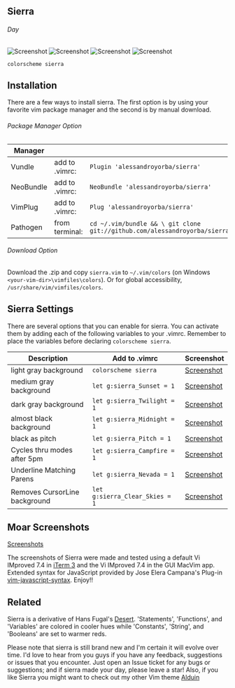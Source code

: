 Sierra
------
###### Day 
![Screenshot](https://cloud.githubusercontent.com/assets/11221489/19173399/ff373be8-8bdb-11e6-9ef0-0ec46c7f0d5b.png)
![Screenshot](https://cloud.githubusercontent.com/assets/11221489/19276323/dfcbd766-8f8a-11e6-915f-d1b21772cd23.png)
![Screenshot](https://cloud.githubusercontent.com/assets/11221489/19276381/0944bb4e-8f8b-11e6-96a4-9112e85b43a7.png)
![Screenshot](https://cloud.githubusercontent.com/assets/11221489/19276444/25fb072a-8f8b-11e6-9014-dca82ba47170.png)
```VimL
colorscheme sierra
```


Installation
---------------
There are a few ways to install sierra. The first option is by using your favorite vim package manager and the second is by manual download.

###### Package Manager Option
| Manager          |                 |                                                                           |
|------------------|-----------------|---------------------------------------------------------------------------|
| Vundle           | add to .vimrc:  | `Plugin 'alessandroyorba/sierra'`                                         |
| NeoBundle        | add to .vimrc:  | `NeoBundle 'alessandroyorba/sierra'`                                      |
| VimPlug          | add to .vimrc:  | `Plug 'alessandroyorba/sierra'`                                           |
| Pathogen         | from terminal:  | `cd ~/.vim/bundle && \ git clone git://github.com/alessandroyorba/sierra` |

###### Download Option
Download the .zip and copy `sierra.vim` to `~/.vim/colors` (on Windows `<your-vim-dir>\vimfiles\colors`). Or for global accessibility, `/usr/share/vim/vimfiles/colors`.

Sierra Settings
---------------
There are several options that you can enable for sierra. You can activate them by adding each of the following variables to your .vimrc. Remember to place the variables before declaring `colorscheme sierra`.

| Description                        | Add to .vimrc                            | Screenshot                                                                |
|------------------------------------|------------------------------------------|---------------------------------------------------------------------------|
| light gray background              | `colorscheme sierra`                     | [Screenshot](https://cloud.githubusercontent.com/assets/11221489/19173399/ff373be8-8bdb-11e6-9ef0-0ec46c7f0d5b.png)|
| medium gray background             | `let g:sierra_Sunset = 1`                | [Screenshot](https://cloud.githubusercontent.com/assets/11221489/19276663/fad7efda-8f8b-11e6-8d55-12670f4621b0.png)|
| dark  gray background              | `let g:sierra_Twilight = 1`              | [Screenshot](https://cloud.githubusercontent.com/assets/11221489/19276839/8d434784-8f8c-11e6-8e96-5e15cbb6f515.png)|
| almost black background            | `let g:sierra_Midnight = 1`              | [Screenshot](https://cloud.githubusercontent.com/assets/11221489/19277107/72aebaa6-8f8d-11e6-9d4c-37a1dcbec21b.png)|
| black as pitch                     | `let g:sierra_Pitch = 1`                 | [Screenshot](https://cloud.githubusercontent.com/assets/11221489/19277162/a602172c-8f8d-11e6-9e6d-8c0b10129d27.png)|
| Cycles thru modes after 5pm        | `let g:sierra_Campfire = 1`              | [Screenshot](https://cloud.githubusercontent.com/assets/11221489/19277296/09904304-8f8e-11e6-86de-854dd5332f7a.png)|
| Underline Matching Parens          | `let g:sierra_Nevada = 1`                | [Screenshot](https://cloud.githubusercontent.com/assets/11221489/19277491/b1a6934a-8f8e-11e6-9793-e443725ff3b7.png)|
| Removes CursorLine background      | `let g:sierra_Clear_Skies = 1`           | [Screenshot](https://cloud.githubusercontent.com/assets/11221489/19277630/31721068-8f8f-11e6-87c8-df7bff06f482.png)| 

Moar Screenshots
----------------
[Screenshots](https://github.com/AlessandroYorba/Sierra/issues/1)

The screenshots of Sierra were made and tested using a default Vi IMproved 7.4 in [iTerm 3](https://www.iterm2.com) and the Vi IMproved 7.4 in the GUI MacVim app. Extended syntax for JavaScript provided by Jose Elera Campana's Plug-in [vim-javascript-syntax](https://github.com/jelera/vim-javascript-syntax). Enjoy!!

Related 
-------
Sierra is a derivative of Hans Fugal's [Desert](https://github.com/fugalh/desert.vim). 'Statements', 'Functions', and 'Variables' are colored in cooler hues while 'Constants', 'String', and 'Booleans' are set to warmer reds. 

Please note that sierra is still brand new and I'm certain it will evolve over time. I'd love to hear from you guys if you have any feedback, suggestions or issues that you encounter. Just open an Issue ticket for any bugs or suggestions; and if sierra made your day, please leave a star! Also, if you like Sierra you might want to check out my other Vim theme [Alduin](https://github.com/AlessandroYorba/Alduin)
